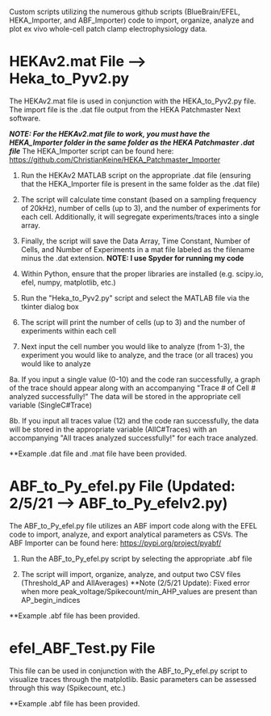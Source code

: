 Custom scripts utilizing the numerous github scripts (BlueBrain/EFEL, HEKA_Importer, and ABF_Importer) code to import, organize, analyze and plot ex vivo whole-cell patch clamp electrophysiology data.



# HEKAv2.mat File --> Heka_to_Pyv2.py
The HEKAv2.mat file is used in conjunction with the HEKA_to_Pyv2.py file.
The import file is the .dat file output from the HEKA Patchmaster Next software.

***NOTE: For the HEKAv2.mat file to work, you must have the HEKA_Importer folder in the same folder as the HEKA Patchmaster .dat file***
The HEKA_Importer script can be found here: https://github.com/ChristianKeine/HEKA_Patchmaster_Importer

1. Run the HEKAv2 MATLAB script on the appropriate .dat file (ensuring that the HEKA_Importer file is present in the same folder as the .dat file)

2. The script will calculate time constant (based on a sampling frequency of 20kHz), number of cells (up to 3), and the number of experiments for each cell. Additionally, it will segregate experiments/traces into a single array.

3. Finally, the script will save the Data Array, Time Constant, Number of Cells, and Number of Experiments in a mat file labeled as the filename minus the .dat extension.
**NOTE: I use Spyder for running my code**

4. Within Python, ensure that the proper libraries are installed (e.g. scipy.io, efel, numpy, matplotlib, etc.)

5. Run the "Heka_to_Pyv2.py" script and select the MATLAB file via the tkinter dialog box

6. The script will print the number of cells (up to 3) and the number of experiments within each cell

7. Next input the cell number you would like to analyze (from 1-3), the experiment you would like to analyze, and the trace (or all traces) you would like to analyze

8a. If you input a single value (0-10) and the code ran successfully, a graph of the trace should appear along with an accompanying "Trace # of Cell # analyzed successfully!" The data will be stored in the appropriate cell variable (SingleC#Trace)

8b. If you input all traces value (12) and the code ran successfully, the data will be stored in the appropriate variable (AllC#Traces) with an accompanying "All traces analyzed successfully!" for each trace analyzed.

**Example .dat file and .mat file have been provided.



# ABF_to_Py_efel.py File (Updated: 2/5/21 --> ABF_to_Py_efelv2.py)
The ABF_to_Py_efel.py file utilizes an ABF import code along with the EFEL code to import, analyze, and export analytical parameters as CSVs.
The ABF Importer can be found here: https://pypi.org/project/pyabf/

1. Run the ABF_to_Py_efel.py script by selecting the appropriate .abf file

2. The script will import, organize, analyze, and output two CSV files (Threshold_AP and AllAverages)
**Note (2/5/21 Update): Fixed error when more peak_voltage/Spikecount/min_AHP_values are present than AP_begin_indices

**Example .abf file has been provided.


# efel_ABF_Test.py File
This file can be used in conjunction with the ABF_to_Py_efel.py script to visualize traces through the matplotlib. Basic parameters can be assessed through this way (Spikecount, etc.)

**Example .abf file has been provided.
